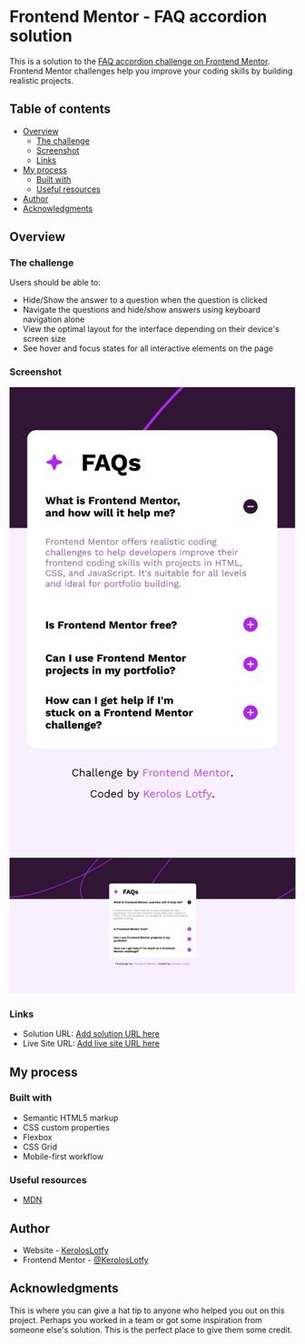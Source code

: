 # Frontend Mentor - FAQ accordion solution

This is a solution to the [FAQ accordion challenge on Frontend Mentor](https://www.frontendmentor.io/challenges/faq-accordion-wyfFdeBwBz). Frontend Mentor challenges help you improve your coding skills by building realistic projects. 

## Table of contents

- [Overview](#overview)
  - [The challenge](#the-challenge)
  - [Screenshot](#screenshot)
  - [Links](#links)
- [My process](#my-process)
  - [Built with](#built-with)
  - [Useful resources](#useful-resources)
- [Author](#author)
- [Acknowledgments](#acknowledgments)


## Overview

### The challenge

Users should be able to:

- Hide/Show the answer to a question when the question is clicked
- Navigate the questions and hide/show answers using keyboard navigation alone
- View the optimal layout for the interface depending on their device's screen size
- See hover and focus states for all interactive elements on the page

### Screenshot

![Mobile](./assets/images/Screen%20Shot%202025-09-14%20at%2006.02.12.png)
![Desktop](./assets/images/screenshot-desktop.JPG)


### Links

- Solution URL: [Add solution URL here](https://www.frontendmentor.io/challenges/faq-accordion-wyfFdeBwBz)
- Live Site URL: [Add live site URL here](https://keroloslotfy.github.io/Challenges/FAQ-accordion)

## My process

### Built with

- Semantic HTML5 markup
- CSS custom properties
- Flexbox
- CSS Grid
- Mobile-first workflow


### Useful resources

- [MDN](https://developer.mozilla.org/en-US/)

## Author

- Website - [KerolosLotfy](https://www.your-site.com)
- Frontend Mentor - [@KerolosLotfy](https://www.frontendmentor.io/profile/KerolosLotfy)

## Acknowledgments

This is where you can give a hat tip to anyone who helped you out on this project. Perhaps you worked in a team or got some inspiration from someone else's solution. This is the perfect place to give them some credit.

